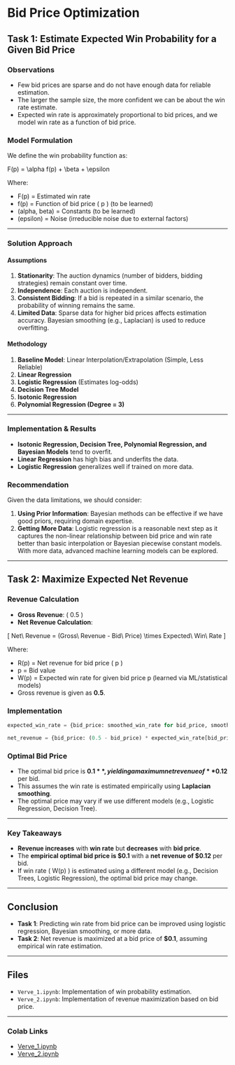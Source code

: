 # Bid Price Optimization

## Task 1: Estimate Expected Win Probability for a Given Bid Price

### **Observations**
- Few bid prices are sparse and do not have enough data for reliable estimation.
- The larger the sample size, the more confident we can be about the win rate estimate.
- Expected win rate is approximately proportional to bid prices, and we model win rate as a function of bid price.

### **Model Formulation**
We define the win probability function as:

F(p) = \alpha f(p) + \beta + \epsilon

Where:
-  F(p) = Estimated win rate
-  f(p) = Function of bid price \( p \) (to be learned)
-  (alpha, beta) = Constants (to be learned)
-  (epsilon) = Noise (irreducible noise due to external factors)

---

### **Solution Approach**

#### **Assumptions**
1. **Stationarity**: The auction dynamics (number of bidders, bidding strategies) remain constant over time.
2. **Independence**: Each auction is independent.
3. **Consistent Bidding**: If a bid is repeated in a similar scenario, the probability of winning remains the same.
4. **Limited Data**: Sparse data for higher bid prices affects estimation accuracy. Bayesian smoothing (e.g., Laplacian) is used to reduce overfitting.

#### **Methodology**
1. **Baseline Model**: Linear Interpolation/Extrapolation (Simple, Less Reliable)
2. **Linear Regression**
3. **Logistic Regression** (Estimates log-odds)
4. **Decision Tree Model**
5. **Isotonic Regression**
6. **Polynomial Regression (Degree = 3)**

---

### **Implementation & Results**
- **Isotonic Regression, Decision Tree, Polynomial Regression, and Bayesian Models** tend to overfit.
- **Linear Regression** has high bias and underfits the data.
- **Logistic Regression** generalizes well if trained on more data.

### **Recommendation**
Given the data limitations, we should consider:
1. **Using Prior Information**: Bayesian methods can be effective if we have good priors, requiring domain expertise.
2. **Getting More Data**: Logistic regression is a reasonable next step as it captures the non-linear relationship between bid price and win rate better than basic interpolation or Bayesian piecewise constant models. With more data, advanced machine learning models can be explored.

---

## Task 2: Maximize Expected Net Revenue

### **Revenue Calculation**
- **Gross Revenue**: \( 0.5 \)
- **Net Revenue Calculation**:

\[
Net\ Revenue = (Gross\ Revenue - Bid\ Price) \times Expected\ Win\ Rate
\]

Where:
-  R(p) = Net revenue for bid price ( p )
-  p = Bid value
-  W(p)  = Expected win rate for given bid price p (learned via ML/statistical models)
- Gross revenue is given as **0.5**.

### **Implementation**
```python
expected_win_rate = {bid_price: smoothed_win_rate for bid_price, smoothed_win_rate in df[['bid_price','smoothed_win_rate']].values}

net_revenue = {bid_price: (0.5 - bid_price) * expected_win_rate[bid_price] for bid_price in df['bid_price'].values}
```

### **Optimal Bid Price**
- The optimal bid price is **$0.1**, yielding a maximum net revenue of **$0.12** per bid.
- This assumes the win rate is estimated empirically using **Laplacian smoothing**.
- The optimal price may vary if we use different models (e.g., Logistic Regression, Decision Tree).

---

### **Key Takeaways**
- **Revenue increases** with **win rate** but **decreases** with **bid price**.
- The **empirical optimal bid price is $0.1** with a **net revenue of $0.12** per bid.
- If win rate \( W(p) \) is estimated using a different model (e.g., Decision Trees, Logistic Regression), the optimal bid price may change.

---

## **Conclusion**
- **Task 1**: Predicting win rate from bid price can be improved using logistic regression, Bayesian smoothing, or more data.
- **Task 2**: Net revenue is maximized at a bid price of **$0.1**, assuming empirical win rate estimation.

---

## **Files**
- `Verve_1.ipynb`: Implementation of  win probability estimation.
- `Verve_2.ipynb`: Implementation of revenue maximization based on bid price.

---

### **Colab Links**
- [Verve_1.ipynb](https://colab.research.google.com/drive/1u9MveqQPApaBzkanbevwX_I1_9Fin3q5?usp=sharing)
- [Verve_2.ipynb](https://colab.research.google.com/drive/1rpopHH335eGxrY-rS2xuKAxujR4IgMwb?usp=sharing)

